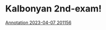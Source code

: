 # Kalbonyan 2nd-exam!
[Annotation 2023-04-07 201156](https://user-images.githubusercontent.com/123733377/230657235-c6863ef7-a28d-4819-9eaf-043da1ba0ca6.png)
